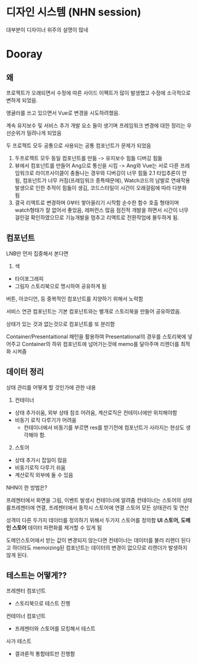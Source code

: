 # 디자인 시스템 (NHN session)

대부분이 디자이너 위주의 설명이 많네

# Dooray

## 왜

프로젝트가 오래되면서 수정에 따른 사이드 이펙트가 많이 발생했고 수정에 소극적으로 변하게 되었음.

앵귤러를 쓰고 있으면서 Vue로 변경을 시도하려했음.

계속 유지보수 및 서비스 추가 개발 요소 들이 생기며 프레임워크 변경에 대한 정리는 우선순위가 밀려나게 되었음

두 프로젝트 모두 공통으로 사용되는 공통 컴포넌트가 문제가 되었음

1. 두프로젝트 모두 동일 컴포넌트를 만듦 -> 유지보수 힘듦 디버깅 힘듦
2. 뷰에서 컴포넌트를 만들어 Ang으로 통신을 시킴 -> Ang와 Vue는 서로 다른 프레임워크로 라이프사이클이 충돌나는 경우와 디버깅이 너무 힘듦
   2.1 타입추론이 안됨, 컴포넌트가 너무 커짐(프레임워크 종특때문에), Watch코드의 남발로 연쇄작용 발생으로 인한 추적이 힘듦이 생김, 코드스타일이 시간이 오래걸림에 따라 다분화 됨
3. 결국 리액트로 변경하며 0부터 쌓아올리기 시작함
   순수한 함수 호출 형태이며 watch형태가 잘 없어서 좋았음, 레퍼런스 많음
   점진적 개발을 하면서 시간이 너무 걸린걸 확인하였으므로 기능개발을 멈추고 리액트로 전환작업에 몰두하게 됨.

## 컴포넌트

LNB만 먼저 집중해서 본다면

1. 색

- 타이포그래피
- 그림자
  스토리북으로 명시하여 공유하게 됨

버튼, 아코디언, 등
중복적인 컴포넌트를 지양하기 위해서 노력함

서비스 연관 컴포넌트는 기본 컴포넌트와는 별개로 스토리북을 만들어 공유하였음.

상태가 있는 것과 없는것으로 컴포넌트를 또 분리함

Container/Presentaitional 패턴을 활용하여 Presentational의 경우를 스토리북에 넣어주고 Container의 하위 컴포넌트에 넘어가는것에 memo를 달아주며 리렌더를 최적화 시켜줌

## 데이터 정리

상태 관리를 어떻게 할 것인가에 관한 내용

1. 컨테이너

- 상태 추가쉬움, 외부 상태 참조 어려움, 계산로직은 컨테이너에만 위치해야함
- 비동기 로직 다루기가 어려움
  - 컨테이너에서 비동기를 부르면 res를 받기전에 컴포넌트가 사라지는 현상도 생각해야 함.

2. 스토어

- 상태 추가시 잡일이 많음
- 비동기로직 다루기 쉬움
- 계산로직 외부에 둘 수 있음

NHN이 한 방법은?

프레젠터에서 화면을 그림, 이벤트 발생시 컨테이너에 알려줌
컨테이너는 스토어의 상태를프레젠터에 연결, 프레젠터에서 동작시 스토어에 연결
스토어 모든 상태관리 및 연산

성격이 다른 두가지 데이터를 정의하기 위해서 두가지 스토어를 정의함
**UI 스토어, 도메인 스토어**
데이터 파편화를 제거할 수 있게 됨

도메인스토어에서 받는 값이 변경되지 않는다면 컨테이너는 데이터를 불러 리렌더 된다고 하더라도 memoizing된 컴포넌트는 데이터의 변경이 없으므로 리렌더가 발생하지 않게 된다.

## 테스트는 어떻게??

프레젠터 컴포넌트

- 스토리북으로 테스트 진행

컨테이너 컴포넌트

- 프레젠터와 스토어를 모킹해서 테스트

사가 테스트

- 결과론적 통합테트만 진행함

